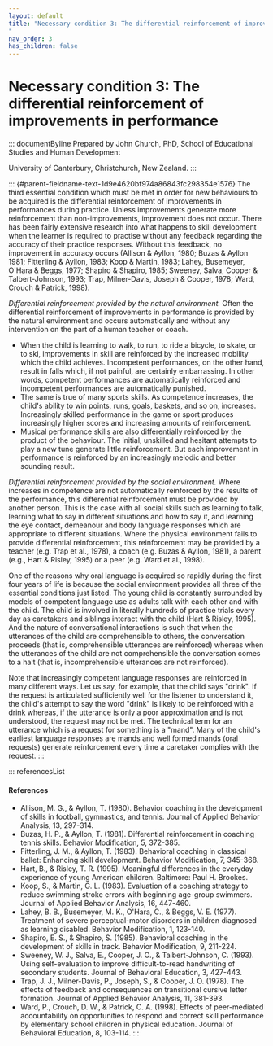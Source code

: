 ```yaml
---
layout: default
title: "Necessary condition 3: The differential reinforcement of improvements in performance 
"
nav_order: 3
has_children: false
---
```

# Necessary condition 3: The differential reinforcement of improvements in performance 


::: documentByline
Prepared by John Church, PhD, School of Educational Studies and Human
Development

University of Canterbury, Christchurch, New Zealand.
:::

::: {#parent-fieldname-text-1d9e4620bf974a86843fc298354e1576}
The third essential condition which must be met in order for new
behaviours to be acquired is the differential reinforcement of
improvements in performances during practice. Unless improvements
generate more reinforcement than non-improvements, improvement does not
occur. There has been fairly extensive research into what happens to
skill development when the learner is required to practise without any
feedback regarding the accuracy of their practice responses. Without
this feedback, no improvement in accuracy occurs (Allison & Ayllon,
1980; Buzas & Ayllon 1981; Fitterling & Ayllon, 1983; Koop & Martin,
1983; Lahey, Busemeyer, O\'Hara & Beggs, 1977; Shapiro & Shapiro, 1985;
Sweeney, Salva, Cooper & Talbert-Johnson, 1993; Trap, Milner-Davis,
Joseph & Cooper, 1978; Ward, Crouch & Patrick, 1998).

*Differential reinforcement provided by the natural environment.* Often
the differential reinforcement of improvements in performance is
provided by the natural environment and occurs automatically and without
any intervention on the part of a human teacher or coach.

-   When the child is learning to walk, to run, to ride a bicycle, to
    skate, or to ski, improvements in skill are reinforced by the
    increased mobility which the child achieves. Incompetent
    performances, on the other hand, result in falls which, if not
    painful, are certainly embarrassing. In other words, competent
    performances are automatically reinforced and incompetent
    performances are automatically punished.
-   The same is true of many sports skills. As competence increases, the
    child\'s ability to win points, runs, goals, baskets, and so on,
    increases. Increasingly skilled performance in the game or sport
    produces increasingly higher scores and increasing amounts of
    reinforcement.
-   Musical performance skills are also differentially reinforced by the
    product of the behaviour. The initial, unskilled and hesitant
    attempts to play a new tune generate little reinforcement. But each
    improvement in performance is reinforced by an increasingly melodic
    and better sounding result.

*Differential reinforcement provided by the social environment.* Where
increases in competence are not automatically reinforced by the results
of the performance, this differential reinforcement must be provided by
another person. This is the case with all social skills such as learning
to talk, learning what to say in different situations and how to say it,
and learning the eye contact, demeanour and body language responses
which are appropriate to different situations. Where the physical
environment fails to provide differential reinforcement, this
reinforcement may be provided by a teacher (e.g. Trap et al., 1978), a
coach (e.g. Buzas & Ayllon, 1981), a parent (e.g., Hart & Risley, 1995)
or a peer (e.g. Ward et al., 1998).

One of the reasons why oral language is acquired so rapidly during the
first four years of life is because the social environment provides all
three of the essential conditions just listed. The young child is
constantly surrounded by models of competent language use as adults talk
with each other and with the child. The child is involved in literally
hundreds of practice trials every day as caretakers and siblings
interact with the child (Hart & Risley, 1995). And the nature of
conversational interactions is such that when the utterances of the
child are comprehensible to others, the conversation proceeds (that is,
comprehensible utterances are reinforced) whereas when the utterances of
the child are not comprehensible the conversation comes to a halt (that
is, incomprehensible utterances are not reinforced).

Note that increasingly competent language responses are reinforced in
many different ways. Let us say, for example, that the child says
"drink". If the request is articulated sufficiently well for the
listener to understand it, the child's attempt to say the word "drink"
is likely to be reinforced with a drink whereas, if the utterance is
only a poor approximation and is not understood, the request may not be
met. The technical term for an utterance which is a request for
something is a "mand". Many of the child\'s earliest language responses
are mands and well formed mands (oral requests) generate reinforcement
every time a caretaker complies with the request.
:::

::: referencesList
#### References

-   Allison, M. G., & Ayllon, T. (1980). Behavior coaching in the
    development of skills in football, gymnastics, and tennis. Journal
    of Applied Behavior Analysis, 13, 297-314.
-   Buzas, H. P., & Ayllon, T. (1981). Differential reinforcement in
    coaching tennis skills. Behavior Modification, 5, 372-385.
-   Fitterling, J. M., & Ayllon, T. (1983). Behavioral coaching in
    classical ballet: Enhancing skill development. Behavior
    Modification, 7, 345-368.
-   Hart, B., & Risley, T. R. (1995). Meaningful differences in the
    everyday experience of young American children. Baltimore: Paul H.
    Brookes.
-   Koop, S., & Martin, G. L. (1983). Evaluation of a coaching strategy
    to reduce swimming stroke errors with beginning age-group swimmers.
    Journal of Applied Behavior Analysis, 16, 447-460.
-   Lahey, B. B., Busemeyer, M. K., O\'Hara, C., & Beggs, V. E. (1977).
    Treatment of severe perceptual-motor disorders in children diagnosed
    as learning disabled. Behavior Modification, 1, 123-140.
-   Shapiro, E. S., & Shapiro, S. (1985). Behavioral coaching in the
    development of skills in track. Behavior Modification, 9, 211-224.
-   Sweeney, W. J., Salva, E., Cooper, J. O., & Talbert-Johnson, C.
    (1993). Using self-evaluation to improve difficult-to-read
    handwriting of secondary students. Journal of Behavioral Education,
    3, 427-443.
-   Trap, J. J., Milner-Davis, P., Joseph, S., & Cooper, J. O. (1978).
    The effects of feedback and consequences on transitional cursive
    letter formation. Journal of Applied Behavior Analysis, 11, 381-393.
-   Ward, P., Crouch, D. W., & Patrick, C. A. (1998). Effects of
    peer-mediated accountability on opportunities to respond and correct
    skill performance by elementary school children in physical
    education. Journal of Behavioral Education, 8, 103-114.
:::
